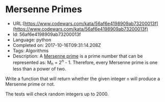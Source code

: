 # Mersenne Primes

 - URL:[https://www.codewars.com/kata/56af6e4198909ab73200013f](https://www.codewars.com/kata/56af6e4198909ab73200013f)
 - Id: 56af6e4198909ab73200013f
 - Language: python
 - Completed on: 2017-10-16T09:31:14.208Z
 - Tags: Algorithms
 - Description:
A [Mersenne prime](https://en.wikipedia.org/wiki/Mersenne_prime) is a prime number that can be represented as:
M<sub>n</sub> = 2<sup>n</sup> - 1. Therefore, every Mersenne prime is one less than a power of two. 

Write a function that will return whether the given integer `n` will produce a Mersenne prime or not.

The tests will check random integers up to 2000.
